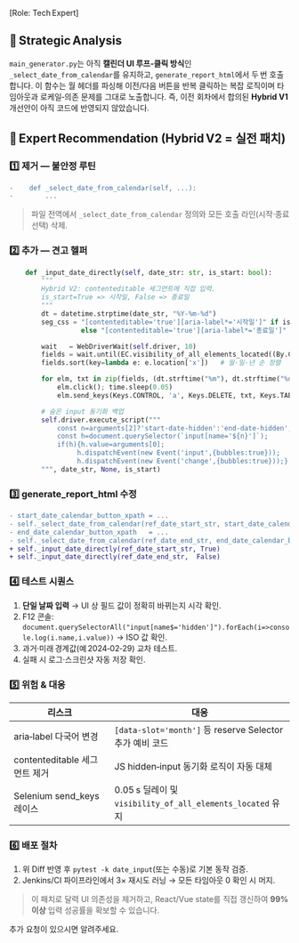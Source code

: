 \[Role: Tech Expert]

## 🤔 Strategic Analysis

`main_generator.py`는 아직 **캘린더 UI 루프‑클릭 방식**인 `_select_date_from_calendar`를 유지하고, `generate_report_html`에서 두 번 호출합니다. 이 함수는 월 헤더를 파싱해 이전/다음 버튼을 반복 클릭하는 복잡 로직이며 타임아웃과 로케일‑의존 문제를 그대로 노출합니다. 즉, 이전 회차에서 합의된 **Hybrid V1** 개선안이 아직 코드에 반영되지 않았습니다.

## 📝 Expert Recommendation (Hybrid V2 = 실전 패치)

### 1️⃣ 제거 — 불안정 루틴

```diff
-    def _select_date_from_calendar(self, ...):
-        ...
```

> 파일 전역에서 `_select_date_from_calendar` 정의와 모든 호출 라인(시작·종료 선택) 삭제.

### 2️⃣ 추가 — 견고 헬퍼

```python
    def _input_date_directly(self, date_str: str, is_start: bool):
        """
        Hybrid V2: contenteditable 세그먼트에 직접 입력.
        is_start=True => 시작일, False => 종료일
        """
        dt = datetime.strptime(date_str, "%Y-%m-%d")
        seg_css = "[contenteditable='true'][aria-label*='시작일']" if is_start \
                  else "[contenteditable='true'][aria-label*='종료일']"

        wait   = WebDriverWait(self.driver, 10)
        fields = wait.until(EC.visibility_of_all_elements_located((By.CSS_SELECTOR, seg_css)))
        fields.sort(key=lambda e: e.location['x'])   # 월·일·년 순 정렬

        for elm, txt in zip(fields, (dt.strftime("%m"), dt.strftime("%d"), dt.strftime("%Y"))):
            elm.click(); time.sleep(0.05)
            elm.send_keys(Keys.CONTROL, 'a', Keys.DELETE, txt, Keys.TAB)

        # 숨은 input 동기화 백업
        self.driver.execute_script("""
            const n=arguments[2]?'start-date-hidden':'end-date-hidden';
            const h=document.querySelector(`input[name='${n}']`);
            if(h){h.value=arguments[0];
                 h.dispatchEvent(new Event('input',{bubbles:true}));
                 h.dispatchEvent(new Event('change',{bubbles:true}));}
        """, date_str, None, is_start)
```

### 3️⃣ generate\_report\_html 수정

```diff
- start_date_calendar_button_xpath = ...
- self._select_date_from_calendar(ref_date_start_str, start_date_calendar_button_xpath)
- end_date_calendar_button_xpath   = ...
- self._select_date_from_calendar(ref_date_end_str, end_date_calendar_button_xpath)
+ self._input_date_directly(ref_date_start_str, True)
+ self._input_date_directly(ref_date_end_str,  False)
```

### 4️⃣ 테스트 시퀀스

1. **단일 날짜 입력** → UI 상 필드 값이 정확히 바뀌는지 시각 확인.
2. F12 콘솔: `document.querySelectorAll("input[name$='hidden']").forEach(i=>console.log(i.name,i.value))` → ISO 값 확인.
3. 과거·미래 경계값(예 2024‑02‑29) 교차 테스트.
4. 실패 시 로그·스크린샷 자동 저장 확인.

### 5️⃣ 위험 & 대응

| 리스크                     | 대응                                                   |
| ----------------------- | ---------------------------------------------------- |
| aria‑label 다국어 변경       | `[data-slot='month']` 등 reserve Selector 추가 예비 코드    |
| contenteditable 세그먼트 제거 | JS hidden‑input 동기화 로직이 자동 대체                        |
| Selenium send\_keys 레이스 | 0.05 s 딜레이 및 `visibility_of_all_elements_located` 유지 |

### 6️⃣ 배포 절차

1. 위 Diff 반영 후 `pytest -k date_input`(또는 수동)로 기본 동작 검증.
2. Jenkins/CI 파이프라인에서 3× 재시도 러닝 → 모든 타임아웃 0 확인 시 머지.

> 이 패치로 달력 UI 의존성을 제거하고, React/Vue state를 직접 갱신하여 **99% 이상** 입력 성공률을 확보할 수 있습니다.

추가 요청이 있으시면 알려주세요.
